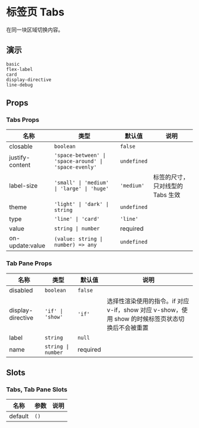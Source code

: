 # 标签页 Tabs
在同一块区域切换内容。
## 演示
```demo
basic
flex-label
card
display-directive
line-debug
```

## Props
### Tabs Props
|名称|类型|默认值|说明|
|-|-|-|-|
|closable|`boolean`|`false`||
|justify-content|`'space-between' \| 'space-around' \| 'space-evenly'`|`undefined`||
|label-size|`'small' \| 'medium' \| 'large' \| 'huge'`|`'medium'`|标签的尺寸，只对线型的 Tabs 生效|
|theme|`'light' \| 'dark' \| string`|`undefined`||
|type|`'line' \| 'card'`|`'line'`||
|value|`string \| number`|required||
|on-update:value|`(value: string \| number) => any`|`undefined`||

### Tab Pane Props
|名称|类型|默认值|说明|
|-|-|-|-|
|disabled|`boolean`|`false`||
|display-directive|`'if' \| 'show'`|`'if'`|选择性渲染使用的指令。if 对应 v-if，show 对应 v-show，使用 show 的时候标签页状态切换后不会被重置|
|label|`string`|`null`||
|name|`string \| number`|required||

## Slots
### Tabs, Tab Pane Slots
|名称|参数|说明|
|-|-|-|
|default|`()`||